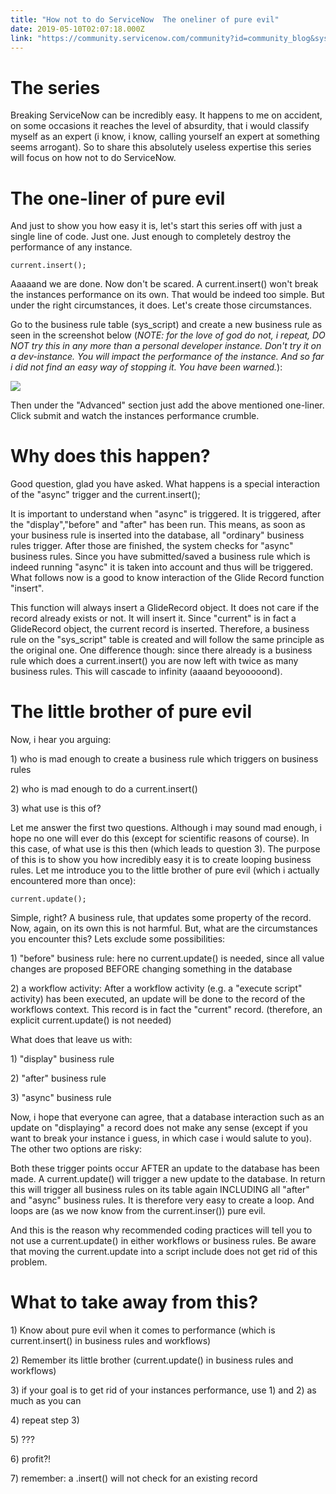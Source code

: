 ```yaml
---
title: "How not to do ServiceNow  The oneliner of pure evil"
date: 2019-05-10T02:07:18.000Z
link: "https://community.servicenow.com/community?id=community_blog&sys_id=a1132ff9db19bbc8d82ffb24399619ec"
---
```

<h1>The series</h1>
<p>Breaking ServiceNow can be incredibly easy. It happens to me on accident, on some occasions it reaches the level of absurdity, that i would classify myself as an expert (i know, i know, calling yourself an expert at something seems arrogant). So to share this absolutely useless expertise this series will focus on how not to do ServiceNow.</p>
<h1>The one-liner of pure evil</h1>
<p>And just to show you how easy it is, let&#39;s start this series off with just a single line of code. Just one. Just enough to completely destroy the performance of any instance.</p>
<pre class="language-javascript"><code>current.insert();</code></pre>
<p>Aaaaand we are done. Now don&#39;t be scared. A current.insert() won&#39;t break the instances performance on its own. That would be indeed too simple. But under the right circumstances, it does. Let&#39;s create those circumstances.</p>
<p>Go to the business rule table (sys_script) and create a new business rule as seen in the screenshot below (<em>NOTE: for the love of god do not, i repeat, DO NOT try this in any more than a personal developer instance. Don&#39;t try it on a dev-instance. You will impact the performance of the instance. And so far i did not find an easy way of stopping it. You have been warned.</em>):</p>
<p><img style="max-width: 100%; max-height: 480px;" src="https://community.servicenow.com/fab527f5db99bbc8d82ffb24399619dc.iix" /></p>
<p>Then under the &#34;Advanced&#34; section just add the above mentioned one-liner. Click submit and watch the instances performance crumble.</p>
<h1>Why does this happen?</h1>
<p>Good question, glad you have asked. What happens is a special interaction of the &#34;async&#34; trigger and the current.insert();</p>
<p>It is important to understand when &#34;async&#34; is triggered. It is triggered, after the &#34;display&#34;,&#34;before&#34; and &#34;after&#34; has been run. This means, as soon as your business rule is inserted into the database, all &#34;ordinary&#34; business rules trigger. After those are finished, the system checks for &#34;async&#34; business rules. Since you have submitted/saved a business rule which is indeed running &#34;async&#34; it is taken into account and thus will be triggered. What follows now is a good to know interaction of the Glide Record function &#34;insert&#34;.</p>
<p>This function will always insert a GlideRecord object. It does not care if the record already exists or not. It will insert it. Since &#34;current&#34; is in fact a GlideRecord object, the current record is inserted. Therefore, a business rule on the &#34;sys_script&#34; table is created and will follow the same principle as the original one. One difference though: since there already is a business rule which does a current.insert() you are now left with twice as many business rules. This will cascade to infinity (aaaand beyooooond).</p>
<h1>The little brother of pure evil</h1>
<p>Now, i hear you arguing:</p>
<p>1) who is mad enough to create a business rule which triggers on business rules</p>
<p>2) who is mad enough to do a current.insert()</p>
<p>3) what use is this of?</p>
<p>Let me answer the first two questions. Although i may sound mad enough, i hope no one will ever do this (except for scientific reasons of course). In this case, of what use is this then (which leads to question 3). The purpose of this is to show you how incredibly easy it is to create looping business rules. Let me introduce you to the little brother of pure evil (which i actually encountered more than once):</p>
<pre class="language-javascript"><code>current.update();</code></pre>
<p>Simple, right? A business rule, that updates some property of the record. Now, again, on its own this is not harmful. But, what are the circumstances you encounter this? Lets exclude some possibilities:</p>
<p>1) &#34;before&#34; business rule: here no current.update() is needed, since all value changes are proposed BEFORE changing something in the database</p>
<p>2) a workflow activity: After a workflow activity (e.g. a &#34;execute script&#34; activity) has been executed, an update will be done to the record of the workflows context. This record is in fact the &#34;current&#34; record. (therefore, an explicit current.update() is not needed)</p>
<p>What does that leave us with: </p>
<p>1) &#34;display&#34; business rule</p>
<p>2) &#34;after&#34; business rule</p>
<p>3) &#34;async&#34; business rule</p>
<p>Now, i hope that everyone can agree, that a database interaction such as an update on &#34;displaying&#34; a record does not make any sense (except if you want to break your instance i guess, in which case i would salute to you). The other two options are risky:</p>
<p>Both these trigger points occur AFTER an update to the database has been made. A current.update() will trigger a new update to the database. In return this will trigger all business rules on its table again INCLUDING all &#34;after&#34; and &#34;async&#34; business rules. It is therefore very easy to create a loop. And loops are (as we now know from the current.inser()) pure evil.</p>
<p>And this is the reason why recommended coding practices will tell you to not use a current.update() in either workflows or business rules. Be aware that moving the current.update into a script include does not get rid of this problem.</p>
<h1>What to take away from this?</h1>
<p>1) Know about pure evil when it comes to performance (which is current.insert() in business rules and workflows)</p>
<p>2) Remember its little brother (current.update() in business rules and workflows)</p>
<p>3) if your goal is to get rid of your instances performance, use 1) and 2) as much as you can</p>
<p>4) repeat step 3)</p>
<p>5) ???</p>
<p>6) profit?!</p>
<p>7) remember: a .insert() will not check for an existing record</p>
<p> </p>
<p> </p>
<p> </p>
<p> </p>